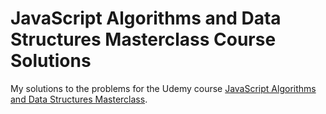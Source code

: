 # JavaScript Algorithms and Data Structures Masterclass Course Solutions

My solutions to the problems for the Udemy course [JavaScript Algorithms and Data Structures Masterclass](https://www.udemy.com/course/js-algorithms-and-data-structures-masterclass/).
